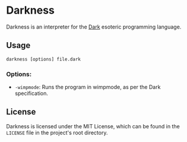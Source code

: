 # Darkness

Darkness is an interpreter for the <a href="http://esolangs.org/wiki/Dark">Dark</a> esoteric programming language.

## Usage

`darkness [options] file.dark`

### Options:

- `-wimpmode`: Runs the program in wimpmode, as per the Dark specification.

## License

Darkness is licensed under the MIT License, which can be found in the `LICENSE` file in the project's root directory.